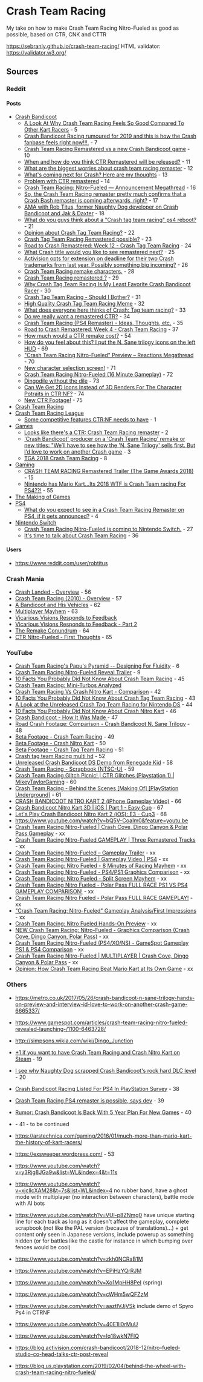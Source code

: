 # Crash Team Racing
My take on how to make Crash Team Racing Nitro-Fueled as good as possible, based on CTR, CNK and CTTR

https://sebranly.github.io/crash-team-racing/
HTML validator: https://validator.w3.org/

## Sources

### Reddit

#### Posts

- [Crash Bandicoot](https://www.reddit.com/r/crashbandicoot/)
  - [A Look At Why Crash Team Racing Feels So Good Compared To Other Kart Racers](https://www.reddit.com/r/crashbandicoot/comments/97x1p7/a_look_at_why_crash_team_racing_feels_so_good/) - 5
  - [Crash Bandicoot Racing rumoured for 2019 and this is how the Crash fanbase feels right now!!!.](https://www.reddit.com/r/crashbandicoot/comments/9f6n7r/crash_bandicoot_racing_rumoured_for_2019_and_this/) - 7
  - [Crash Team Racing Remastered vs a new Crash Bandicoot game](https://www.reddit.com/r/crashbandicoot/comments/7m04no/crash_team_racing_remastered_vs_a_new_crash/) - 10
  - [When and how do you think CTR Remastered will be released?](https://www.reddit.com/r/crashbandicoot/comments/91j5so/when_and_how_do_you_think_ctr_remastered_will_be/) - 11
  - [What are the biggest worries about crash team racing remaster](https://www.reddit.com/r/crashbandicoot/comments/a4irp8/what_are_the_biggest_worries_about_crash_team/) - 12
  - [What's coming next for Crash? Here are my thoughts](https://www.reddit.com/r/crashbandicoot/comments/8zq0s7/whats_coming_next_for_crash_here_are_my_thoughts/) - 13
  - [Problem with CTR remastered](https://www.reddit.com/r/crashbandicoot/comments/8awbo9/problem_with_ctr_remastered/) - 14
  - [Crash Team Racing: Nitro-Fueled — Announcement Megathread](https://www.reddit.com/r/crashbandicoot/comments/a3vmwh/crash_team_racing_nitrofueled_announcement/) - 16
  - [So, the Crash Team Racing remaster pretty much confirms that a Crash Bash remaster is coming afterwards, right?](https://www.reddit.com/r/crashbandicoot/comments/a75a89/so_the_crash_team_racing_remaster_pretty_much/) - 17
  - [AMA with Rob Titus, former Naughty Dog developer on Crash Bandicoot and Jak & Daxter](https://www.reddit.com/r/crashbandicoot/comments/9syx0d/ama_with_rob_titus_former_naughty_dog_developer/) - 18
  - [What do you guys think about a "Crash tag team racing" ps4 reboot?](https://www.reddit.com/r/crashbandicoot/comments/9z3yb1/what_do_you_guys_think_about_a_crash_tag_team/) - 21
  - [Opinion about Crash Tag Team Racing?](https://www.reddit.com/r/crashbandicoot/comments/8fnx1u/opinion_about_crash_tag_team_racing/) - 22
  - [Crash Tag Team Racing Remastered possible?](https://www.reddit.com/r/crashbandicoot/comments/5lkvez/crash_tag_team_racing_remastered_possible/) - 23
  - [Road to Crash Remastered: Week 12 - Crash Tag Team Racing](https://www.reddit.com/r/crashbandicoot/comments/5sc30d/road_to_crash_remastered_week_12_crash_tag_team/) - 24
  - [What Crash title would you like to see remastered next?](https://www.reddit.com/r/crashbandicoot/comments/8xcpp1/what_crash_title_would_you_like_to_see_remastered/) - 25
  - [Activision opts for extension on deadline for their two Crash trademarks from last year. Possibly something big incoming?](https://www.reddit.com/r/crashbandicoot/comments/9wxdvc/activision_opts_for_extension_on_deadline_for/) - 26
  - [Crash Team Racing remake characters.](https://www.reddit.com/r/crashbandicoot/comments/9fgexd/crash_team_racing_remake_characters/) - 28
  - [Crash Team Racing remastered ?](https://www.reddit.com/r/crashbandicoot/comments/6d86rk/crash_team_racing_remastered/) - 29
  - [Why Crash Tag Team Racing Is My Least Favorite Crash Bandicoot Racer](https://www.reddit.com/r/crashbandicoot/comments/96ap0h/why_crash_tag_team_racing_is_my_least_favorite/) - 30
  - [Crash Tag Team Racing - Should I Bother?](https://www.reddit.com/r/crashbandicoot/comments/67jlz5/crash_tag_team_racing_should_i_bother/) - 31
  - [High Quality Crash Tag Team Racing Meme](https://www.reddit.com/r/crashbandicoot/comments/744388/high_quality_crash_tag_team_racing_meme/) - 32
  - [What does everyone here thinks of Crash: Tag team racing?](https://www.reddit.com/r/crashbandicoot/comments/4z8cpn/what_does_everyone_here_thinks_of_crash_tag_team/) - 33
  - [Do we really want a remastered CTR?](https://www.reddit.com/r/crashbandicoot/comments/6nh15e/do_we_really_want_a_remastered_ctr/) - 34
  - [Crash Team Racing (PS4 Remaster) - Ideas, Thoughts, etc.](https://www.reddit.com/r/crashbandicoot/comments/6mh459/crash_team_racing_ps4_remaster_ideas_thoughts_etc/) - 35
  - [Road to Crash Remastered: Week 4 - Crash Team Racing](https://www.reddit.com/r/crashbandicoot/comments/5fgkx9/road_to_crash_remastered_week_4_crash_team_racing/) - 37
  - [How much would a CTR remake cost?](https://www.reddit.com/r/crashbandicoot/comments/a33d5e/how_much_would_a_ctr_remake_cost/) - 54
  - [How do you feel about this? I put the N. Sane trilogy icons on the left HUD](https://www.reddit.com/r/crashbandicoot/comments/an8rp0/how_do_you_feel_about_this_i_put_the_n_sane/) - 69
  - ["Crash Team Racing Nitro-Fueled" Preview – Reactions Megathread](https://www.reddit.com/r/crashbandicoot/comments/an74t0/crash_team_racing_nitrofueled_preview_reactions/) - 70
  - [New character selection screen!](https://www.reddit.com/r/crashbandicoot/comments/an3g2n/new_character_selection_screen/) - 71
  - [Crash Team Racing Nitro-Fueled (16 Minute Gameplay)](https://www.reddit.com/r/crashbandicoot/comments/an35n4/crash_team_racing_nitrofueled_16_minute_gameplay/) - 72
  - [Dingodile without the dile](https://www.reddit.com/r/crashbandicoot/comments/an90hj/dingodile_without_the_dile/) - 73
  - [Can We Get 2D Icons Instead of 3D Renders For The Character Potraits in CTR:NF?](https://www.reddit.com/r/crashbandicoot/comments/ana10q/can_we_get_2d_icons_instead_of_3d_renders_for_the/) - 74
  - [New CTR Footage!](https://www.reddit.com/r/crashbandicoot/comments/an31nx/new_ctr_footage/) - 75
- [Crash Team Racing](https://www.reddit.com/r/crashteamracing/)
- [Crash Team Racing League](https://www.reddit.com/r/CTRLeague/)
  - [Some competitive features CTR:NF needs to have](https://www.reddit.com/r/CTRLeague/comments/a54f22/some_competitive_features_ctrnf_needs_to_have/) - 1
- [Games](https://www.reddit.com/r/Games/)
  - [Looks like there's a CTR: Crash Team Racing remaster](https://www.reddit.com/r/Games/comments/a32384/looks_like_theres_a_ctr_crash_team_racing_remaster/) - 2
  - ['Crash Bandicoot' producer on a 'Crash Team Racing' remake or new titles: "We’ll have to see how the 'N. Sane Trilogy' sells first. But I’d love to work on another Crash game](https://www.reddit.com/r/Games/comments/6duudy/crash_bandicoot_producer_on_a_crash_team_racing/) - 3
  - [TGA 2018 Crash Team Racing](https://www.reddit.com/r/Games/comments/a3vliq/tga_2018_crash_team_racing/) - 8
- [Gaming](https://www.reddit.com/r/gaming/)
  - [CRASH TEAM RACING Remastered Trailer (The Game Awards 2018)](https://www.reddit.com/r/gaming/comments/a3w7w1/crash_team_racing_remastered_trailer_the_game/) - 15
  - [Nintendo has Mario Kart...Its 2018 WTF is Crash Team racing For PS4??!](https://www.reddit.com/r/gaming/comments/9yh1we/nintendo_has_mario_kartits_2018_wtf_is_crash_team/) - 55
- [The Making of Games](https://www.reddit.com/r/themakingofgames/)
- [PS4](https://www.reddit.com/r/PS4/)
  - [What do you expect to see in a Crash Team Racing Remaster on PS4, if it gets announced?](https://www.reddit.com/r/PS4/comments/9kut2e/what_do_you_expect_to_see_in_a_crash_team_racing/) - 4
- [Nintendo Switch](https://www.reddit.com/r/NintendoSwitch/)
  - [Crash Team Racing Nitro-Fueled is coming to Nintendo Switch.](https://www.reddit.com/r/NintendoSwitch/comments/a3vmvc/crash_team_racing_nitrofueled_is_coming_to/) - 27
  - [It's time to talk about Crash Team Racing](https://www.reddit.com/r/NintendoSwitch/comments/8v455j/its_time_to_talk_about_crash_team_racing/) - 36

#### Users

- https://www.reddit.com/user/robtitus

### Crash Mania

- [Crash Landed - Overview](https://www.crashmania.net/en/games/crash-landed/overview/) - 56
- [Crash Team Racing (2010) - Overview](https://www.crashmania.net/en/games/crash-team-racing-2010/) - 57
- [A Bandicoot and His Vehicles](https://www.crashmania.net/en/blog/a-bandicoot-and-his-vehicles/) - 62
- [Multiplayer Mayhem](https://www.crashmania.net/en/blog/multiplayer-mayhem/) - 63
- [Vicarious Visions Responds to Feedback](https://www.crashmania.net/en/blog/vicarious-visions-feedback/)
- [Vicarious Visions Responds to Feedback - Part 2](https://www.crashmania.net/en/blog/vicarious-visions-feedback-2/)
- [The Remake Conundrum](https://www.crashmania.net/en/blog/remake-conundrum/) - 64
- [CTR Nitro-Fueled - First Thoughts](https://www.crashmania.net/en/blog/ctr-nitro-fueled-first-thoughts/) - 65

### YouTube

- [Crash Team Racing's Papu's Pyramid -- Designing For Fluidity](https://www.youtube.com/watch?v=TLJLYA5LMlM) - 6
- [Crash Team Racing Nitro-Fueled Reveal Trailer](https://www.youtube.com/watch?v=WgwA1gYDb5Q) - 9
- [10 Facts You Probably Did Not Know About Crash Team Racing](https://www.youtube.com/watch?v=h-ZRYTjR5QU) - 45
- [Crash Team Racing: Mini-Turbos Analyzed](https://www.youtube.com/watch?v=9AlNWvhCNF8)
- [Crash Team Racing Vs Crash Nitro Kart - Comparison](https://www.youtube.com/watch?v=5ND-WqA37ds) - 42
- [10 Facts You Probably Did Not Know About Crash Tag Team Racing](https://www.youtube.com/watch?v=RJ7nLNM9IPQ) - 43
- [A Look at the Unreleased Crash Tag Team Racing for Nintendo DS](https://www.youtube.com/watch?v=x1sHMKI4UKU) - 44
- [10 Facts You Probably Did Not Know About Crash Nitro Kart](https://www.youtube.com/watch?v=flS-4wL0GMA) - 46
- [Crash Bandicoot - How It Was Made
](https://www.youtube.com/watch?v=PS3cAfWcF24) - 47
- [Road Crash Footage: Comparison - Crash Bandicoot N. Sane Trilogy](https://www.youtube.com/watch?v=vg6BrWkdpYY) - 48
- [Beta Footage - Crash Team Racing](https://www.youtube.com/watch?v=JhtGoNaR3yk) - 49
- [Beta Footage - Crash Nitro Kart](https://www.youtube.com/watch?v=DKt4uUnXkM4) - 50
- [Beta Footage - Crash Tag Team Racing](https://www.youtube.com/watch?v=S7Hu9WntQ8w) - 51
- [Crash tag team Racing multi hd](https://www.youtube.com/watch?v=3ZPOf7NNHNk) - 52
- [Unreleased Crash Bandicoot DS Demo from Renegade Kid](https://www.youtube.com/watch?v=Q4t0Jcmg42s) - 58
- [Crash Team Racing - Scrapbook (NTSC-U)](https://www.youtube.com/watch?v=F_RDTtxMPOc) - 59
- [Crash Team Racing Glitch Picnic! | CTR Glitches (Playstation 1) | MikeyTaylorGaming](https://www.youtube.com/watch?v=WJe_0oWOD4M) - 60
- [Crash Team Racing - Behind the Scenes [Making Of] [PlayStation Underground]](https://www.youtube.com/watch?v=GMHYrCZBmk0) - 61
- [CRASH BANDICOOT NITRO KART 2 (iPhone Gameplay Video)](https://www.youtube.com/watch?v=00JCdYCP4EQ) - 66
- [Crash Bandicoot Nitro Kart 3D | iOS | Part 1 - Easy Cup](https://www.youtube.com/watch?v=zAlyLHUU-eo) - 67
- [Let's Play Crash Bandicoot Nitro Kart 2 (iOS): E3 - Cup3](https://www.youtube.com/watch?v=RvlFmwfiiJY) - 68
- https://www.youtube.com/watch?v=bQ5V-CoaIm0&feature=youtu.be
- [Crash Team Racing Nitro-Fueled | Crash Cove, Dingo Canyon & Polar Pass Gameplay](https://www.youtube.com/watch?v=TvmkRFib4ag) - xx
- [Crash Team Racing Nitro-Fueled GAMEPLAY | Three Remastered Tracks](https://www.youtube.com/watch?v=bUyLXxc44mc) - xx
- [Crash Team Racing Nitro-Fueled – Gameplay Trailer](https://www.youtube.com/watch?v=NnUidRukQTg) - xx
- [Crash Team Racing Nitro-Fueled | Gameplay Video | PS4](https://www.youtube.com/watch?v=2GmOU_0Ta6A) - xx
- [Crash Team Racing: Nitro Fueled - 8 Minutes of Racing Mayhem](https://www.youtube.com/watch?v=VCIt3l2PEEw) - xx
- [Crash Team Racing Nitro-Fueled - PS4/PS1 Graphics Comparison](https://www.youtube.com/watch?v=Q87VYfUbtpU) - xx
- [Crash Team Racing: Nitro Fueled - Split Screen Mayhem](https://www.youtube.com/watch?v=CPrnmkME2UA) - xx
- [Crash Team Racing Nitro Fueled - Polar Pass FULL RACE PS1 VS PS4 GAMEPLAY COMPARISON!](https://www.youtube.com/watch?v=AT63sPkveJs) - xx
- [Crash Team Racing Nitro Fueled - Polar Pass FULL RACE GAMEPLAY!](https://www.youtube.com/watch?v=dV5MIt8vtu0) - xx
- ["Crash Team Racing: Nitro-Fueled" Gameplay Analysis/First Impressions](https://www.youtube.com/watch?v=t9S5B4HlyZQ) - xx
- [Crash Team Racing: Nitro Fueled Hands-On Preview](https://www.youtube.com/watch?v=CvfOaQ_HI4g) - xx
- [NEW Crash Team Racing: Nitro-Fueled - Graphics Comparison (Crash Cove, Dingo Canyon, Polar Pass)](https://www.youtube.com/watch?v=4CHHfqE3xa8) - xx
- [Crash Team Racing Nitro-Fueled (PS4/XO/NS) - GameSpot Gameplay PS1 & PS4 Comparison](https://www.youtube.com/watch?v=sJmt0C-bqIs) - xx
- [Crash Team Racing Nitro-Fueled | MULTIPLAYER | Crash Cove, Dingo Canyon & Polar Pass](https://www.youtube.com/watch?v=bmK7iTwDYbc) - xx
- [Opinion: How Crash Team Racing Beat Mario Kart at Its Own Game](https://www.youtube.com/watch?v=zih2IvU7owk) - xx

### Others

- https://metro.co.uk/2017/05/26/crash-bandicoot-n-sane-trilogy-hands-on-preview-and-interview-id-love-to-work-on-another-crash-game-6665337/
- https://www.gamespot.com/articles/crash-team-racing-nitro-fueled-revealed-launching-/1100-6463728/
- http://simpsons.wikia.com/wiki/Dingo_Junction
- [+1 if you want to have Crash Team Racing and Crash Nitro Kart on Steam](https://steamcommunity.com/app/731490/discussions/0/1698293255122862084/) - 19
- [I see why Naughty Dog scrapped Crash Bandicoot's rock hard DLC level](https://www.eurogamer.net/articles/2017-07-21-i-see-why-naughty-dog-scrapped-crash-bandicoots-rock-hard-dlc-level) - 20
- [Crash Bandicoot Racing Listed For PS4 In PlayStation Survey](https://www.psu.com/news/crash-bandicoot-racing-listed-for-ps4-in-playstation-survey/) - 38
- [Crash Team Racing PS4 remaster is possible, says dev](https://www.psu.com/news/crash-team-racing-ps4-remaster-is-possible-says-dev/) - 39
- [Rumor: Crash Bandicoot Is Back With 5 Year Plan For New Games](https://www.psu.com/news/rumor-crash-bandicoot-back-5-year-plan-new-games/) - 40
- [](https://www.psu.com/news/all-stars-racing-3-non-starter-crash-team-racing-remaster/) - 41 - to be continued
- https://arstechnica.com/gaming/2016/01/much-more-than-mario-kart-the-history-of-kart-racers/
- https://exsweeper.wordpress.com/ - 53

- https://www.youtube.com/watch?v=y3Rjg8JGa9w&list=WL&index=4&t=11s
- https://www.youtube.com/watch?v=xjcIlcXAM28&t=7s&list=WL&index=4 no rubber band, have a ghost mode with multiplayer (no interaction between characters), battle mode with AI bots
- https://www.youtube.com/watch?v=VUl-p8ZNmg0 have unique starting line for each track as long as it doesn't affect the gameplay, complete scrapbook (not like the PAL version (because of translations)...) + get content only seen in Japanese versions, include powerup as something hidden (or for battles like the castle for instance in which bumping over fences would be cool)
- https://www.youtube.com/watch?v=zkh0NCRaB1M
- https://www.youtube.com/watch?v=EPiHzYQrRJM
- https://www.youtube.com/watch?v=Xo1MpHH8PeI (spring)
- https://www.youtube.com/watch?v=cWHm5wQFZzM
- https://www.youtube.com/watch?v=aaztIVJjVSk include demo of Spyro Ps4 in CTRNF
- https://www.youtube.com/watch?v=40E1li0rMuU
- https://www.youtube.com/watch?v=Iq18wkN7FIQ

- https://blog.activision.com/crash-bandicoot/2018-12/nitro-fueled-studio-co-head-talks-ctr-post-reveal
- https://blog.us.playstation.com/2019/02/04/behind-the-wheel-with-crash-team-racing-nitro-fueled/